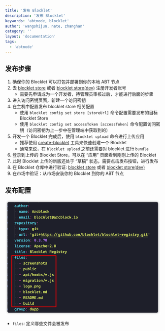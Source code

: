 ```yaml
---
title: '发布 Blocklet'
description: '发布 Blocklet'
keywords: 'abtnode, blocklet'
author: 'wangshijun, nate, zhanghan'
category: ''
layout: 'documentation'
tags:
  - 'abtnode'
---
```


## 发布步骤

1. 确保你的 Blocklet 可以打包并部署到你的本地 ABT 节点
2. 去 [blocklet store](https://store.blocklet.dev/) 或者 [blocklet store(dev)](https://dev.store.blocklet.dev/) 注册开发者账号
   - 需要先申请成为一个开发者，待管理员审核过后，才能进行后面的步骤
3. 进入访问密钥页面，新建一个访问密钥
4. 在主机中配置发布 blocklet store 相关配置
   - 使用 `blocklet config set store [storeUrl]` 命令配置需要发布的目标 Blocklet Store
   - 使用 `blocklet config set accessToken [accessToken]` 命令配置访问密钥（访问密钥为上一步中在管理端中获取到的）
5. 开发一个 Blocklet 完成后，使用 `blocklet upload` 命令进行上传应用
   - 推荐使用 [create-blocklet](https://www.npmjs.com/package/create-blocklet) 工具来快速创建一个 Blocklet
   - 通常来说，在 `blocklet upload` 之前还需要对 blocklet 进行 `bundle`
6. 登录到上传的 Blocklet Store，可以在 “应用” 页面看到刚刚上传的 Blocklet
7. 此时 Blocklet 上传的新版还处于 “草稿” 状态，需要点击发布按钮，进行发布
8. 在 Blocklet 仓库中进行验证: [blocklet store](https://store.blocklet.dev/) 或者 [blocklet store(dev)](https://dev.store.blocklet.dev/)
9. 在市场中验证：从市场安装你的 Blocklet 到你的 ABT 节点

## 发布配置

![](./images/publish-blocklets-1.png)

- `files`: 定义哪些文件会被发布
